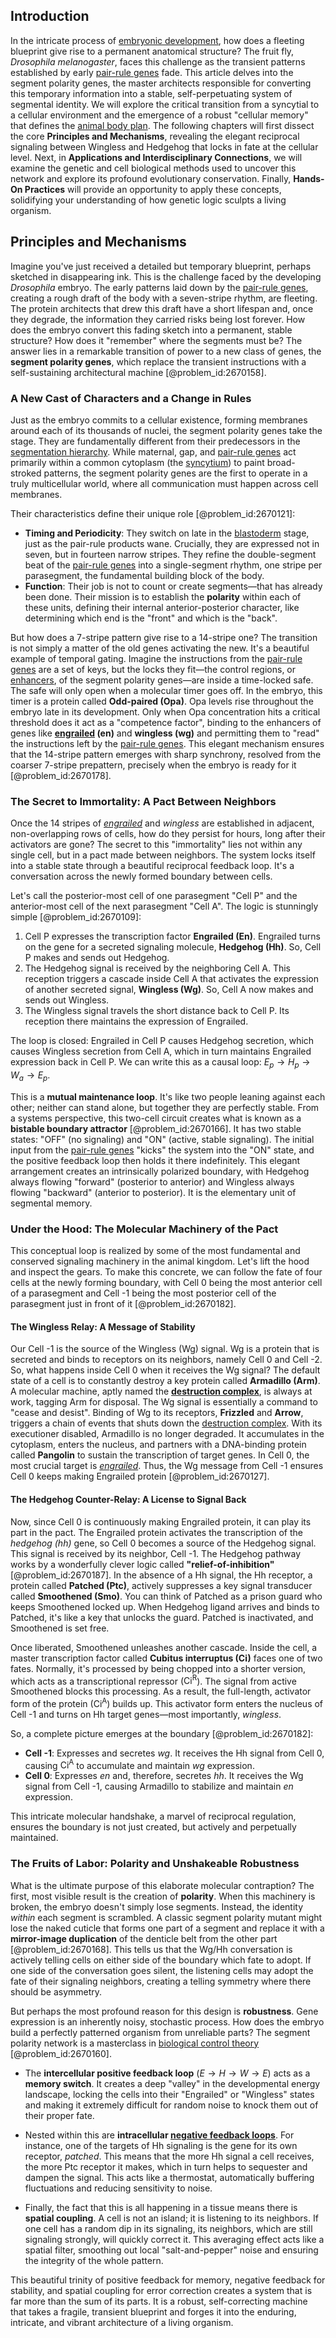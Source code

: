 ## Introduction
In the intricate process of [embryonic development](@article_id:140153), how does a fleeting blueprint give rise to a permanent anatomical structure? The fruit fly, *Drosophila melanogaster*, faces this challenge as the transient patterns established by early [pair-rule genes](@article_id:261479) fade. This article delves into the segment polarity genes, the master architects responsible for converting this temporary information into a stable, self-perpetuating system of segmental identity. We will explore the critical transition from a syncytial to a cellular environment and the emergence of a robust "cellular memory" that defines the [animal body plan](@article_id:178480). The following chapters will first dissect the core **Principles and Mechanisms**, revealing the elegant reciprocal signaling between Wingless and Hedgehog that locks in fate at the cellular level. Next, in **Applications and Interdisciplinary Connections**, we will examine the genetic and cell biological methods used to uncover this network and explore its profound evolutionary conservation. Finally, **Hands-On Practices** will provide an opportunity to apply these concepts, solidifying your understanding of how genetic logic sculpts a living organism.

## Principles and Mechanisms

Imagine you've just received a detailed but temporary blueprint, perhaps sketched in disappearing ink. This is the challenge faced by the developing *Drosophila* embryo. The early patterns laid down by the [pair-rule genes](@article_id:261479), creating a rough draft of the body with a seven-stripe rhythm, are fleeting. The protein architects that drew this draft have a short lifespan and, once they degrade, the information they carried risks being lost forever. How does the embryo convert this fading sketch into a permanent, stable structure? How does it "remember" where the segments must be? The answer lies in a remarkable transition of power to a new class of genes, the **segment polarity genes**, which replace the transient instructions with a self-sustaining architectural machine [@problem_id:2670158].

### A New Cast of Characters and a Change in Rules

Just as the embryo commits to a cellular existence, forming membranes around each of its thousands of nuclei, the segment polarity genes take the stage. They are fundamentally different from their predecessors in the [segmentation hierarchy](@article_id:184019). While maternal, gap, and [pair-rule genes](@article_id:261479) act primarily within a common cytoplasm (the [syncytium](@article_id:264944)) to paint broad-stroked patterns, the segment polarity genes are the first to operate in a truly multicellular world, where all communication must happen across cell membranes.

Their characteristics define their unique role [@problem_id:2670121]:
-   **Timing and Periodicity**: They switch on late in the [blastoderm](@article_id:271901) stage, just as the pair-rule products wane. Crucially, they are expressed not in seven, but in fourteen narrow stripes. They refine the double-segment beat of the [pair-rule genes](@article_id:261479) into a single-segment rhythm, one stripe per parasegment, the fundamental building block of the body.
-   **Function**: Their job is not to count or create segments—that has already been done. Their mission is to establish the **polarity** within each of these units, defining their internal anterior-posterior character, like determining which end is the "front" and which is the "back".

But how does a 7-stripe pattern give rise to a 14-stripe one? The transition is not simply a matter of the old genes activating the new. It's a beautiful example of temporal gating. Imagine the instructions from the [pair-rule genes](@article_id:261479) are a set of keys, but the locks they fit—the control regions, or [enhancers](@article_id:139705), of the segment polarity genes—are inside a time-locked safe. The safe will only open when a molecular timer goes off. In the embryo, this timer is a protein called **Odd-paired (Opa)**. Opa levels rise throughout the embryo late in its development. Only when Opa concentration hits a critical threshold does it act as a "competence factor", binding to the enhancers of genes like **[engrailed](@article_id:267616) (en)** and **wingless (wg)** and permitting them to "read" the instructions left by the [pair-rule genes](@article_id:261479). This elegant mechanism ensures that the 14-stripe pattern emerges with sharp synchrony, resolved from the coarser 7-stripe prepattern, precisely when the embryo is ready for it [@problem_id:2670178].

### The Secret to Immortality: A Pact Between Neighbors

Once the 14 stripes of *[engrailed](@article_id:267616)* and *wingless* are established in adjacent, non-overlapping rows of cells, how do they persist for hours, long after their activators are gone? The secret to this "immortality" lies not within any single cell, but in a pact made between neighbors. The system locks itself into a stable state through a beautiful reciprocal feedback loop. It's a conversation across the newly formed boundary between cells.

Let's call the posterior-most cell of one parasegment "Cell P" and the anterior-most cell of the next parasegment "Cell A". The logic is stunningly simple [@problem_id:2670109]:

1.  Cell P expresses the transcription factor **Engrailed (En)**. Engrailed turns on the gene for a secreted signaling molecule, **Hedgehog (Hh)**. So, Cell P makes and sends out Hedgehog.
2.  The Hedgehog signal is received by the neighboring Cell A. This reception triggers a cascade inside Cell A that activates the expression of another secreted signal, **Wingless (Wg)**. So, Cell A now makes and sends out Wingless.
3.  The Wingless signal travels the short distance back to Cell P. Its reception there maintains the expression of Engrailed.

The loop is closed: Engrailed in Cell P causes Hedgehog secretion, which causes Wingless secretion from Cell A, which in turn maintains Engrailed expression back in Cell P. We can write this as a causal loop: $E_p \rightarrow H_p \rightarrow W_a \rightarrow E_p$.

This is a **mutual maintenance loop**. It's like two people leaning against each other; neither can stand alone, but together they are perfectly stable. From a systems perspective, this two-cell circuit creates what is known as a **bistable boundary attractor** [@problem_id:2670166]. It has two stable states: "OFF" (no signaling) and "ON" (active, stable signaling). The initial input from the [pair-rule genes](@article_id:261479) "kicks" the system into the "ON" state, and the positive feedback loop then holds it there indefinitely. This elegant arrangement creates an intrinsically polarized boundary, with Hedgehog always flowing "forward" (posterior to anterior) and Wingless always flowing "backward" (anterior to posterior). It is the elementary unit of segmental memory.

### Under the Hood: The Molecular Machinery of the Pact

This conceptual loop is realized by some of the most fundamental and conserved signaling machinery in the animal kingdom. Let's lift the hood and inspect the gears. To make this concrete, we can follow the fate of four cells at the newly forming boundary, with Cell 0 being the most anterior cell of a parasegment and Cell -1 being the most posterior cell of the parasegment just in front of it [@problem_id:2670182].

#### The Wingless Relay: A Message of Stability

Our Cell -1 is the source of the Wingless (Wg) signal. Wg is a protein that is secreted and binds to receptors on its neighbors, namely Cell 0 and Cell -2. So, what happens inside Cell 0 when it receives the Wg signal? The default state of a cell is to constantly destroy a key protein called **Armadillo (Arm)**. A molecular machine, aptly named the **[destruction complex](@article_id:268025)**, is always at work, tagging Arm for disposal. The Wg signal is essentially a command to "cease and desist". Binding of Wg to its receptors, **Frizzled** and **Arrow**, triggers a chain of events that shuts down the [destruction complex](@article_id:268025). With its executioner disabled, Armadillo is no longer degraded. It accumulates in the cytoplasm, enters the nucleus, and partners with a DNA-binding protein called **Pangolin** to sustain the transcription of target genes. In Cell 0, the most crucial target is *[engrailed](@article_id:267616)*. Thus, the Wg message from Cell -1 ensures Cell 0 keeps making Engrailed protein [@problem_id:2670127].

#### The Hedgehog Counter-Relay: A License to Signal Back

Now, since Cell 0 is continuously making Engrailed protein, it can play its part in the pact. The Engrailed protein activates the transcription of the *hedgehog (hh)* gene, so Cell 0 becomes a source of the Hedgehog signal. This signal is received by its neighbor, Cell -1. The Hedgehog pathway works by a wonderfully clever logic called **"relief-of-inhibition"** [@problem_id:2670187]. In the absence of a Hh signal, the Hh receptor, a protein called **Patched (Ptc)**, actively suppresses a key signal transducer called **Smoothened (Smo)**. You can think of Patched as a prison guard who keeps Smoothened locked up. When Hedgehog ligand arrives and binds to Patched, it's like a key that unlocks the guard. Patched is inactivated, and Smoothened is set free.

Once liberated, Smoothened unleashes another cascade. Inside the cell, a master transcription factor called **Cubitus interruptus (Ci)** faces one of two fates. Normally, it's processed by being chopped into a shorter version, which acts as a transcriptional repressor ($\text{Ci}^\text{R}$). The signal from active Smoothened blocks this processing. As a result, the full-length, activator form of the protein ($\text{Ci}^\text{A}$) builds up. This activator form enters the nucleus of Cell -1 and turns on Hh target genes—most importantly, *wingless*.

So, a complete picture emerges at the boundary [@problem_id:2670182]:
-   **Cell -1**: Expresses and secretes *wg*. It receives the Hh signal from Cell 0, causing $\text{Ci}^\text{A}$ to accumulate and maintain *wg* expression.
-   **Cell 0**: Expresses *en* and, therefore, secretes *hh*. It receives the Wg signal from Cell -1, causing Armadillo to stabilize and maintain *en* expression.

This intricate molecular handshake, a marvel of reciprocal regulation, ensures the boundary is not just created, but actively and perpetually maintained.

### The Fruits of Labor: Polarity and Unshakeable Robustness

What is the ultimate purpose of this elaborate molecular contraption? The first, most visible result is the creation of **polarity**. When this machinery is broken, the embryo doesn't simply lose segments. Instead, the identity *within* each segment is scrambled. A classic segment polarity mutant might lose the naked cuticle that forms one part of a segment and replace it with a **mirror-image duplication** of the denticle belt from the other part [@problem_id:2670168]. This tells us that the Wg/Hh conversation is actively telling cells on either side of the boundary which fate to adopt. If one side of the conversation goes silent, the listening cells may adopt the fate of their signaling neighbors, creating a telling symmetry where there should be asymmetry.

But perhaps the most profound reason for this design is **robustness**. Gene expression is an inherently noisy, stochastic process. How does the embryo build a perfectly patterned organism from unreliable parts? The segment polarity network is a masterclass in [biological control theory](@article_id:181780) [@problem_id:2670160].

-   The **intercellular positive feedback loop** ($E \rightarrow H \rightarrow W \rightarrow E$) acts as a **memory switch**. It creates a deep "valley" in the developmental energy landscape, locking the cells into their "Engrailed" or "Wingless" states and making it extremely difficult for random noise to knock them out of their proper fate.

-   Nested within this are **intracellular [negative feedback loops](@article_id:266728)**. For instance, one of the targets of Hh signaling is the gene for its own receptor, *patched*. This means that the more Hh signal a cell receives, the more Ptc receptor it makes, which in turn helps to sequester and dampen the signal. This acts like a thermostat, automatically buffering fluctuations and reducing sensitivity to noise.

-   Finally, the fact that this is all happening in a tissue means there is **spatial coupling**. A cell is not an island; it is listening to its neighbors. If one cell has a random dip in its signaling, its neighbors, which are still signaling strongly, will quickly correct it. This averaging effect acts like a spatial filter, smoothing out local "salt-and-pepper" noise and ensuring the integrity of the whole pattern.

This beautiful trinity of positive feedback for memory, negative feedback for stability, and spatial coupling for error correction creates a system that is far more than the sum of its parts. It is a robust, self-correcting machine that takes a fragile, transient blueprint and forges it into the enduring, intricate, and vibrant architecture of a living organism.
